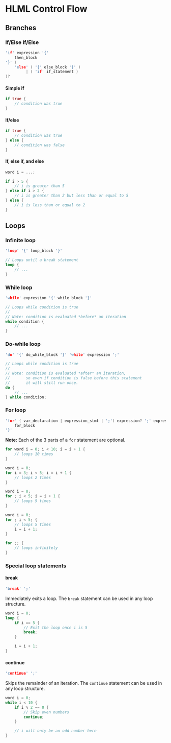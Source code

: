 # HLML Control Flow

## Branches

### If/Else If/Else
```c
'if' expression '{' 
    then_block 
'}' ( 
    'else' ( '{' else_block '}' ) 
         | ( 'if' if_statement )
)?
```

#### Simple if
```rust
if true {
    // condition was true
}
```

#### If/else
```rust
if true {
    // condition was true
} else {
    // condition was false
}
```

#### If, else if, and else
```rust
word i = ...;

if i > 5 {
    // i is greater than 5
} else if i > 2 {
    // i is greater than 2 but less than or equal to 5
} else {
    // i is less than or equal to 2
}
```


## Loops

### Infinite loop
```c
'loop' '{' loop_block '}'
```

```rust
// Loops until a break statement
loop {
    // ...
}
```

### While loop
```c
'while' expression '{' while_block '}'
```

```rust
// Loops while condition is true
//
// Note: condition is evaluated *before* an iteration
while condition {
    // ...
}
```

### Do-while loop
```c
'do' '{' do_while_block '}' 'while' expression ';'
```

```rust
// Loops while condition is true
//
// Note: condition is evaluated *after* an iteration,
//       so even if condition is false before this statement
//       it will still run once.
do {
    // ...
} while condition;
```

### For loop
```c
'for' ( var_declaration | expression_stmt | ';') expression? ';' expression? '{'
    for_block
'}'
```

**Note:** Each of the 3 parts of a `for` statement are optional.

```rust
for word i = 0; i < 10; i = i + 1 {
    // loops 10 times
}
```

```rust
word i = 0;
for i = 3; i < 5; i = i + 1 {
    // loops 2 times
}
```

```rust
word i = 0;
for ; i < 5; i = i + 1 {
    // loops 5 times
}
```

```rust
word i = 0;
for ; i < 5; {
    // loops 5 times
    i = i + 1;
}
```

```rust
for ;; {
    // loops infinitely
}
```
### Special loop statements

#### break
```c
'break' ';'
```

Immediately exits a loop. The `break` statement can be used in any loop structure.

```rust
word i = 0;
loop {
    if i == 5 {
        // Exit the loop once i is 5
        break;
    }

    i = i + 1;
}
```

#### continue
```c
'continue' ';'
```

Skips the remainder of an iteration. The `continue` statement can be used in any loop structure.

```rust
word i = 0;
while i < 10 {
    if i % 2 == 0 {
        // Skip even numbers
        continue;
    }

    // i will only be an odd number here
}
```
